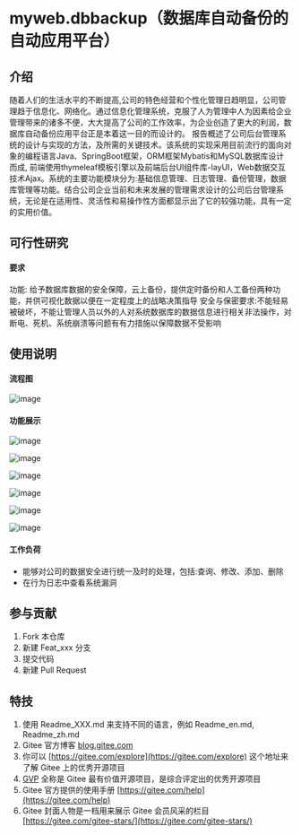 # myweb.dbbackup（数据库自动备份的自动应用平台）

## 介绍
随着人们的生活水平的不断提高,公司的特色经营和个性化管理日趋明显，公司管理趋于信息化、网络化。通过信息化管理系统，克服了人为管理中人为因素给企业管理带来的诸多不便，大大提高了公司的工作效率，为企业创造了更大的利润，数据库自动备份应用平台正是本着这一目的而设计的。
报告概述了公司后台管理系统的设计与实现的方法，及所需的关键技术。该系统的实现采用目前流行的面向对象的编程语言Java、SpringBoot框架，ORM框架Mybatis和MySQL数据库设计而成, 前端使用thymeleaf模板引擎以及前端后台UI组件库-layUI，Web数据交互技术Ajax。系统的主要功能模块分为:基础信息管理、日志管理、备份管理，数据库管理等功能。结合公司企业当前和未来发展的管理需求设计的公司后台管理系统，无论是在适用性、灵活性和易操作性方面都显示出了它的较强功能，具有一定的实用价值。

## 可行性研究
#### 要求
功能: 给予数据库数据的安全保障，云上备份，提供定时备份和人工备份两种功能，并供可视化数据以便在一定程度上的战略决策指导
安全与保密要求:不能轻易被破坏，不能让管理人员以外的人对系统数据库的数据信息进行相关非法操作，对断电、死机、系统崩溃等问题有有力措施以保障数据不受影响


## 使用说明
#### 流程图
![image](https://github.com/user-attachments/assets/63e3d0d8-0574-494d-86c7-8a3dff28161e)
#### 功能展示
![image](https://github.com/user-attachments/assets/8f1a9d8f-6e59-49ee-ae38-69fb6d20eaa6)

![image](https://github.com/user-attachments/assets/8c0696cd-80a0-49b0-b908-555516fe5a05)

![image](https://github.com/user-attachments/assets/8005a9e5-a004-4a50-bb2f-79ac7346422c)

![image](https://github.com/user-attachments/assets/b8294342-a026-49a3-bf95-03c1b7e9434b)

![image](https://github.com/user-attachments/assets/9e798f38-6603-42fa-bcdb-1a8692ca3dc3)

![image](https://github.com/user-attachments/assets/cceb2248-0558-43f6-a3b7-e078a44eed1d)


#### 工作负荷
- 能够对公司的数据安全进行统一及时的处理，包括:查询、修改、添加、删除
- 在行为日志中查看系统漏洞


## 参与贡献

1.  Fork 本仓库
2.  新建 Feat_xxx 分支
3.  提交代码
4.  新建 Pull Request


## 特技

1.  使用 Readme\_XXX.md 来支持不同的语言，例如 Readme\_en.md, Readme\_zh.md
2.  Gitee 官方博客 [blog.gitee.com](https://blog.gitee.com)
3.  你可以 [https://gitee.com/explore](https://gitee.com/explore) 这个地址来了解 Gitee 上的优秀开源项目
4.  [GVP](https://gitee.com/gvp) 全称是 Gitee 最有价值开源项目，是综合评定出的优秀开源项目
5.  Gitee 官方提供的使用手册 [https://gitee.com/help](https://gitee.com/help)
6.  Gitee 封面人物是一档用来展示 Gitee 会员风采的栏目 [https://gitee.com/gitee-stars/](https://gitee.com/gitee-stars/)
